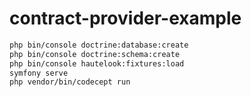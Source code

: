 # contract-provider-example

```bash
php bin/console doctrine:database:create
php bin/console doctrine:schema:create
php bin/console hautelook:fixtures:load
symfony serve
php vendor/bin/codecept run
```
